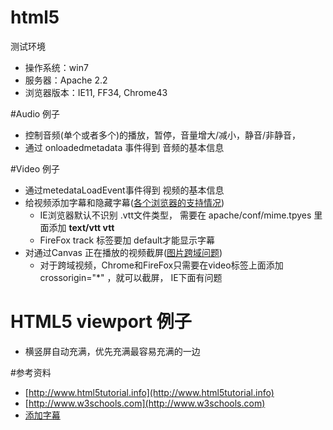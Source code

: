 # html5
测试环境

* 操作系统：win7
* 服务器：Apache 2.2
* 浏览器版本：IE11, FF34, Chrome43

#Audio 例子
* 控制音频(单个或者多个)的播放，暂停，音量增大/减小，静音/非静音，
* 通过 onloadedmetadata 事件得到 音频的基本信息


#Video 例子
* 通过metedataLoadEvent事件得到 视频的基本信息
* 给视频添加字幕和隐藏字幕([各个浏览器的支持情况](https://developer.mozilla.org/en-US/Apps/Build/Audio_and_video_delivery/Adding_captions_and_subtitles_to_HTML5_video))
    * IE浏览器默认不识别 .vtt文件类型， 需要在 apache/conf/mime.tpyes 里面添加  **text/vtt						vtt**
    * FireFox track 标签要加 default才能显示字幕
* 对通过Canvas 正在播放的视频截屏([图片跨域问题](https://developer.mozilla.org/en-US/docs/Web/HTML/CORS_enabled_image))
    * 对于跨域视频，Chrome和FireFox只需要在video标签上面添加crossorigin="*" ，就可以截屏， IE下面有问题


# HTML5 viewport 例子
* 横竖屏自动充满，优先充满最容易充满的一边

#参考资料
* [http://www.html5tutorial.info](http://www.html5tutorial.info)
* [http://www.w3schools.com](http://www.w3schools.com)
* [添加字幕](https://developer.mozilla.org/en-US/Apps/Build/Audio_and_video_delivery/Adding_captions_and_subtitles_to_HTML5_video)